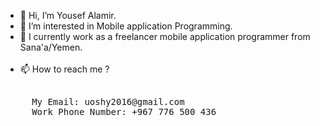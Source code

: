 - 👋 Hi, I’m Yousef Alamir.
- 👀 I’m interested in Mobile application Programming.
- 🌱 I currently work as a freelancer mobile application programmer from Sana'a/Yemen.<br><br>
- 📫 How to reach me ?
 <pre> 
     My Email: uoshy2016@gmail.com 
     Work Phone Number: +967 776 500 436
         
 </pre>

<!---
YousefAlamir/YousefAlamir is a ✨ special ✨ repository because its `README.md` (this file) appears on your GitHub profile.
You can click the Preview link to take a look at your changes.
--->
